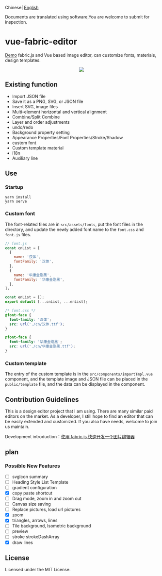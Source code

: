 Chinese| [English](https://github.com/nihaojob/vue-fabric-editor/blob/main/README.md)

Documents are translated using software,You are welcome to submit for inspection.

# vue-fabric-editor

[Demo](https://nihaojob.github.io/vue-fabric-editor/) fabric.js and Vue based image editor, can customize fonts, materials, design templates.

<p align="center"><img src="./src/assets/demo.png" /></p>

## Existing function

- Import JSON file
- Save it as a PNG, SVG, or JSON file
- Insert SVG, image files
- Multi-element horizontal and vertical alignment
- Combine/Split Combine
- Layer and order adjustments
- undo/redo
- Background property setting
- Appearance Properties/Font Properties/Stroke/Shadow
- custom font
- Custom template material
- i18n
- Auxiliary line

## Use

### Startup

```
yarn install
yarn serve
```

### Custom font

The font-related files are in `src/assets/fonts`, put the font files in the directory, and update the newly added font name to the `font.css` and `font.js` files.

```js
// font.js
const cnList = [
  {
    name: '汉体',
    fontFamily: '汉体',
  },
  {
    name: '华康金刚黑',
    fontFamily: '华康金刚黑',
  },
];

const enList = [];
export default [...cnList, ...enList];
```

```css
/* font.css */
@font-face {
  font-family: '汉体';
  src: url('./cn/汉体.ttf');
}

@font-face {
  font-family: '华康金刚黑';
  src: url('./cn/华康金刚黑.ttf');
}
```

### Custom template

The entry of the custom template is in the `src/components/importTmpl.vue` component, and the template image and JSON file can be placed in the `public/template` file, and the data can be displayed in the component.

## Contribution Guidelines

This is a design editor project that I am using. There are many similar paid editors on the market. As a developer, I still hope to find an editor that can be easily extended and customized. If you also have needs, welcome to join us maintain.

Development introduction：[使用 fabric.js 快速开发一个图片编辑器](https://juejin.cn/post/7155040639497797645)

## plan

### Possible New Features

- [ ] svgIcon summary
- [ ] Heading Style List Template
- [ ] gradient configuration
- [x] copy paste shortcut
- [ ] Drag mode, zoom in and zoom out
- [ ] Canvas size saving
- [ ] Replace pictures, load url pictures
- [x] zoom
- [x] triangles, arrows, lines
- [ ] Tile background, Isometric background
- [ ] preview
- [ ] stroke strokeDashArray
- [x] draw lines

## License

Licensed under the MIT License.
